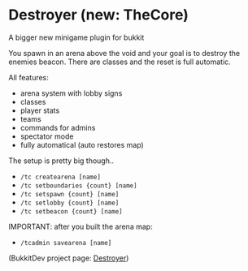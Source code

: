 Destroyer (new: TheCore)
=========

A bigger new minigame plugin for bukkit



You spawn in an arena above the void and your goal is to destroy the enemies beacon. There are classes and the reset is full automatic.



All features:

* arena system with lobby signs
* classes
* player stats
* teams
* commands for admins
* spectator mode
* fully automatical (auto restores map)



The setup is pretty big though..



* `/tc createarena [name]`
* `/tc setboundaries {count} [name]`
* `/tc setspawn {count} [name]	`
* `/tc setlobby {count} [name]`
* `/tc setbeacon {count} [name]`
 

IMPORTANT: after you built the arena map:


* `/tcadmin savearena [name]`




(BukkitDev project page: [Destroyer](http:/dev.bukkit.org/bukkit-plugins/destroyer/))
